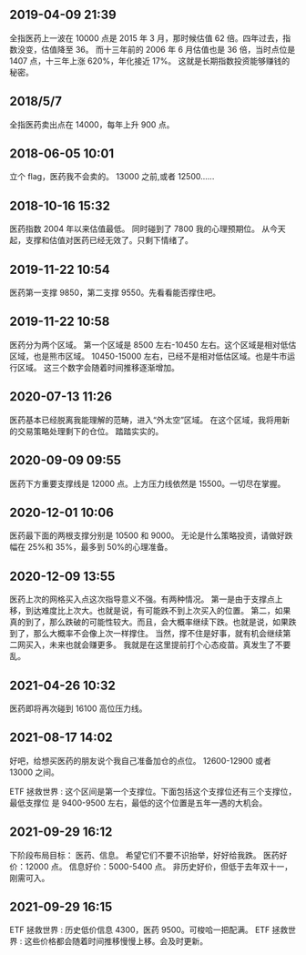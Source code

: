 ## 2019-04-09 21:39

全指医药上一波在 10000 点是 2015 年 3 月，那时候估值 62 倍。四年过去，指数没变，估值降至 36。
而十三年前的 2006 年 6 月估值也是 36 倍，当时点位是 1407 点，十三年上涨 620%，年化接近 17%。
这就是长期指数投资能够赚钱的秘密。

## 2018/5/7

全指医药卖出点在 14000，每年上升 900 点。

## 2018-06-05 10:01

立个 flag，医药我不会卖的。
13000 之前,或者 12500......

## 2018-10-16 15:32

医药指数 2004 年以来估值最低。 同时碰到了 7800 我的心理预期位。 从今天起，支撑和估值对医药已经无效了。只剩下情绪了。

## 2019-11-22 10:54

医药第一支撑 9850，第二支撑 9550。先看看能否撑住吧。

## 2019-11-22 10:58

医药分为两个区域。
第一个区域是 8500 左右-10450 左右。这个区域是相对低估区域，也是熊市区域。
10450-15000 左右，已经不是相对低估区域。也是牛市运行区域。
这三个数字会随着时间推移逐渐增加。

## 2020-07-13 11:26

医药基本已经脱离我能理解的范畴，进入“外太空”区域。
在这个区域，我将用新的交易策略处理剩下的仓位。
踏踏实实的。

## 2020-09-09 09:55

医药下方重要支撑线是 12000 点。上方压力线依然是 15500。一切尽在掌握。

## 2020-12-01 10:06

医药最下面的两根支撑分别是 10500 和 9000。
无论是什么策略投资，请做好跌幅在 25%和 35%，最多到 50%的心理准备。

## 2020-12-09 13:55

医药上次的网格买入点这次指导意义不强。有两种情况。
第一是由于支撑点上移，到达难度比上次大。也就是说，有可能跌不到上次买入的位置。
第二，如果真的到了，那么跌破的可能性较大。而且，会大概率继续下跌。也就是说，如果跌到了，那么大概率不会像上次一样撑住。
当然，撑不住是好事，就有机会继续第二网买入，未来也就会赚更多。
我就是在这里提前打个心态疫苗。真发生了不要乱。

## 2021-04-26 10:32

医药即将再次碰到 16100 高位压力线。

## 2021-08-17 14:02

好吧，给想买医药的朋友说个我自己准备加仓的点位。
12600-12900 或者 13000 之间。

ETF 拯救世界 : 这个区间是第一个支撑位。下面包括这个支撑位还有三个支撑位，最低支撑位
是 9400-9500 左右，最低的这个位置是五年一遇的大机会。

## 2021-09-29 16:12

下阶段布局目标：
医药、信息。
希望它们不要不识抬举，好好给我跌。
医药好价：12000 点。
信息好价：5000-5400 点。
非历史好价，但低于去年双十一，刚需可入。

## 2021-09-29 16:15

ETF 拯救世界 : 历史低价信息 4300，医药 9500。可梭哈一把配满。
ETF 拯救世界 : 这些价格都会随着时间推移慢慢上移。会及时更新。
